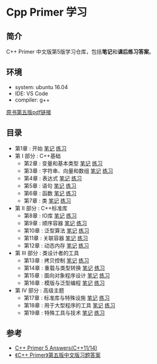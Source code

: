 # Cpp Primer 学习

## 简介
C++ Primer 中文版第5版学习仓库，包括**笔记**和**课后练习答案**。

## 环境
- system: ubuntu 16.04
- IDE: VS Code
- compiler: g++

[原书第五版pdf链接](https://download.csdn.net/download/yjwffgip456/9448570)

## 目录

- 第1章 : 开始  [笔记](https://github.com/woody0303/Cpp_Primer_Practice/tree/master/notes/ch01.md)  [练习](https://github.com/woody0303/Cpp_Primer_Practice/tree/master/excersize/ch01.md)
- 第 I 部分 : C++基础
    - 第2章 : 变量和基本类型  [笔记](https://github.com/woody0303/Cpp_Primer_Practice/tree/master/notes/ch02.md)  [练习](https://github.com/woody0303/Cpp_Primer_Practice/tree/master/excersize/ch02.md)
    - 第3章 : 字符串、向量和数组  [笔记](https://github.com/woody0303/Cpp_Primer_Practice/tree/master/notes/ch03.md)  [练习](https://github.com/woody0303/Cpp_Primer_Practice/tree/master/excersize/ch03.md)
    - 第4章 : 表达式  [笔记](https://github.com/woody0303/Cpp_Primer_Practice/tree/master/notes/ch04.md)  [练习](https://github.com/woody0303/Cpp_Primer_Practice/tree/master/excersize/ch04.md)  
    - 第5章 : 语句  [笔记](https://github.com/woody0303/Cpp_Primer_Practice/tree/master/notes/ch05.md)  [练习](https://github.com/woody0303/Cpp_Primer_Practice/tree/master/excersize/ch05.md)
    - 第6章 : 函数  [笔记](https://github.com/woody0303/Cpp_Primer_Practice/tree/master/notes/ch06.md)  [练习](https://github.com/woody0303/Cpp_Primer_Practice/tree/master/excersize/ch06.md)
    - 第7章 : 类  [笔记](https://github.com/woody0303/Cpp_Primer_Practice/tree/master/notes/ch07.md)  [练习](https://github.com/woody0303/Cpp_Primer_Practice/tree/master/excersize/ch07.md)
- 第 II 部分 : C++标准库
    - 第8章 : IO库  [笔记](https://github.com/woody0303/Cpp_Primer_Practice/tree/master/notes/ch08.md)  [练习](https://github.com/woody0303/Cpp_Primer_Practice/tree/master/excersize/ch08.md)
    - 第9章 : 顺序容器  [笔记](https://github.com/woody0303/Cpp_Primer_Practice/tree/master/notes/ch09.md)  [练习](https://github.com/woody0303/Cpp_Primer_Practice/tree/master/excersize/ch09.md)
    - 第10章 : 泛型算法  [笔记](https://github.com/woody0303/Cpp_Primer_Practice/tree/master/notes/ch10.md)  [练习](https://github.com/woody0303/Cpp_Primer_Practice/tree/master/excersize/ch10.md)
    - 第11章 : 关联容器  [笔记](https://github.com/woody0303/Cpp_Primer_Practice/tree/master/notes/ch11.md)  [练习](https://github.com/woody0303/Cpp_Primer_Practice/tree/master/excersize/ch11.md)
    - 第12章 : 动态内存  [笔记](https://github.com/woody0303/Cpp_Primer_Practice/tree/master/notes/ch12.md)  [练习](https://github.com/woody0303/Cpp_Primer_Practice/tree/master/excersize/ch12.md)
- 第 III 部分 : 类设计者的工具 
    - 第13章 : 拷贝控制   [笔记](https://github.com/woody0303/Cpp_Primer_Practice/tree/master/notes/ch13.md)  [练习](https://github.com/woody0303/Cpp_Primer_Practice/tree/master/excersize/ch13.md)
    - 第14章 : 重载与类型转换  [笔记](https://github.com/woody0303/Cpp_Primer_Practice/tree/master/notes/ch14.md)  [练习](https://github.com/woody0303/Cpp_Primer_Practice/tree/master/excersize/ch14.md)
    - 第15章 : 面向对象程序设计  [笔记](https://github.com/woody0303/Cpp_Primer_Practice/tree/master/notes/ch15.md)  [练习](https://github.com/woody0303/Cpp_Primer_Practice/tree/master/excersize/ch15.md)
    - 第16章 : 模版与泛型编程  [笔记](https://github.com/woody0303/Cpp_Primer_Practice/tree/master/notes/ch16.md)  [练习](https://github.com/woody0303/Cpp_Primer_Practice/tree/master/excersize/ch16.md)
- 第 IV 部分 : 高级主题  
    - 第17章 : 标准库与特殊设施  [笔记](https://github.com/woody0303/Cpp_Primer_Practice/tree/master/notes/ch17.md)  [练习](https://github.com/woody0303/Cpp_Primer_Practice/tree/master/excersize/ch17.md)
    - 第18章 : 用于大型程序的工具  [笔记](https://github.com/woody0303/Cpp_Primer_Practice/tree/master/notes/ch18.md)  [练习](https://github.com/woody0303/Cpp_Primer_Practice/tree/master/excersize/ch18.md)
    - 第19章 : 特殊工具与技术  [笔记](https://github.com/woody0303/Cpp_Primer_Practice/tree/master/notes/ch19.md)  [练习](https://github.com/woody0303/Cpp_Primer_Practice/tree/master/excersize/ch19.md)                  
## 参考

- [C++ Primer 5 Answers(C++11/14)](https://github.com/Mooophy/Cpp-Primer)
- [《C++ Primer》第五版中文版习题答案](https://github.com/huangmingchuan/Cpp_Primer_Answers)
